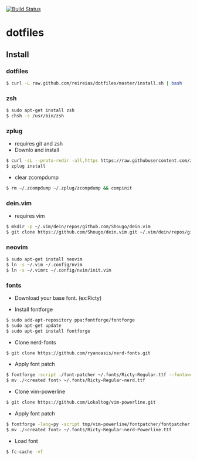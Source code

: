 [![Build Status](https://travis-ci.org/reireias/dotfiles.svg?branch=master)](https://travis-ci.org/reireias/dotfiles)

# dotfiles

## Install

### dotfiles

```sh
$ curl -L raw.github.com/reireias/dotfiles/master/install.sh | bash
```

### zsh
```sh
$ sudo apt-get install zsh
$ chsh -s /usr/bin/zsh
```

### zplug
- requires git and zsh
- Downlo and install
```sh
$ curl -sL --proto-redir -all,https https://raw.githubusercontent.com/zplug/installer/master/installer.zsh | zsh
$ zplug install
```

- clear zcompdump
```sh
$ rm ~/.zcompdump ~/.zplug/zcompdump && compinit
```

### dein.vim
- requires vim
```sh
$ mkdir -p ~/.vim/dein/repos/github.com/Shougo/dein.vim
$ git clone https://github.com/Shougo/dein.vim.git ~/.vim/dein/repos/github.com/Shougo/dein.vim
```

### neovim
```sh
$ sudo apt-get install neovim
$ ln -s ~/.vim ~/.config/nvim
$ ln -s ~/.vimrc ~/.config/nvim/init.vim
```

### fonts

- Download your base font. (ex:Ricty)

- Install fontforge
```sh
$ sudo add-apt-repository ppa:fontforge/fontforge
$ sudo apt-get update
$ sudo apt-get install fontforge
```

- Clone nerd-fonts
```sh
$ git clone https://github.com/ryanoasis/nerd-fonts.git
```

- Apply font patch
```sh
$ fontforge -script ./font-patcher ~/.fonts/Ricty-Regular.ttf --fontawesome --fontlinux --octicons --pomicons --powerline --powerlineextra
$ mv ./<created font> ~/.fonts/Ricty-Regular-nerd.ttf
```

- Clone vim-powerline
```sh
$ git clone https://github.com/Lokaltog/vim-powerline.git
```

- Apply font patch
```sh
$ fontforge -lang=py -script tmp/vim-powerline/fontpatcher/fontpatcher .fonts/Ricty-Regular-nerd.ttf
$ mv ./<created font> ~/.fonts/Ricty-Regular-nerd-Powerline.ttf
```

- Load font
```sh
$ fc-cache -vf
```
